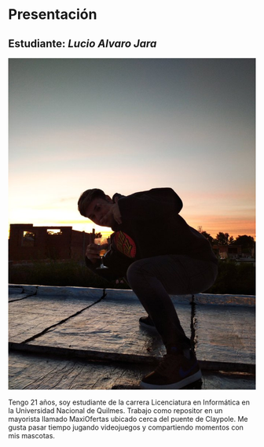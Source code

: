 # Presentación

## Estudiante: _Lucio Alvaro Jara_

![Lucio Jara](lucio.jpg.jpg "Este soy yo")

 Tengo 21 años, soy estudiante de la carrera Licenciatura en Informática en la Universidad Nacional de Quilmes. Trabajo como repositor 
en un mayorista llamado MaxiOfertas ubicado cerca del puente de Claypole. 
 Me gusta pasar tiempo jugando videojuegos y compartiendo momentos con mis mascotas.


